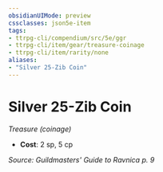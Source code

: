 ```yaml
---
obsidianUIMode: preview
cssclasses: json5e-item
tags:
- ttrpg-cli/compendium/src/5e/ggr
- ttrpg-cli/item/gear/treasure-coinage
- ttrpg-cli/item/rarity/none
aliases: 
- "Silver 25-Zib Coin"
---
```

# Silver 25-Zib Coin
*Treasure (coinage)*  


- **Cost**: 2 sp, 5 cp

*Source: Guildmasters' Guide to Ravnica p. 9*